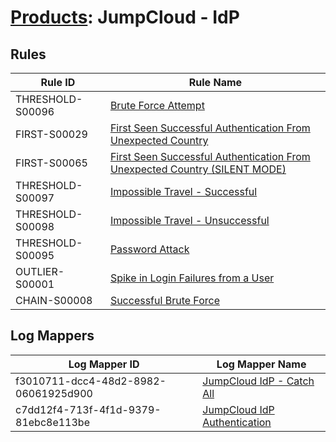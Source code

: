 # [Products](README.md): JumpCloud - IdP

## Rules

|Rule ID|Rule Name|
|----|----|
|THRESHOLD-S00096|[Brute Force Attempt](../rules/THRESHOLD-S00096.md)|
|FIRST-S00029|[First Seen Successful Authentication From Unexpected Country](../rules/FIRST-S00029.md)|
|FIRST-S00065|[First Seen Successful Authentication From Unexpected Country (SILENT MODE)](../rules/FIRST-S00065.md)|
|THRESHOLD-S00097|[Impossible Travel - Successful](../rules/THRESHOLD-S00097.md)|
|THRESHOLD-S00098|[Impossible Travel - Unsuccessful](../rules/THRESHOLD-S00098.md)|
|THRESHOLD-S00095|[Password Attack](../rules/THRESHOLD-S00095.md)|
|OUTLIER-S00001|[Spike in Login Failures from a User](../rules/OUTLIER-S00001.md)|
|CHAIN-S00008|[Successful Brute Force](../rules/CHAIN-S00008.md)|


## Log Mappers

|Log Mapper ID|Log Mapper Name|
|----|----|
|f3010711-dcc4-48d2-8982-06061925d900|[JumpCloud IdP - Catch All](../mappings/f3010711-dcc4-48d2-8982-06061925d900.md)|
|c7dd12f4-713f-4f1d-9379-81ebc8e113be|[JumpCloud IdP Authentication](../mappings/c7dd12f4-713f-4f1d-9379-81ebc8e113be.md)|



